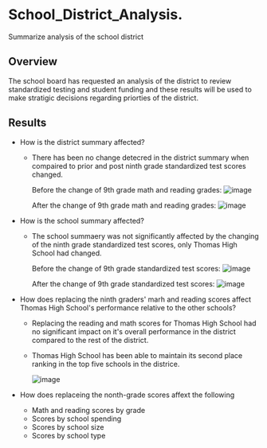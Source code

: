 # School_District_Analysis.

Summarize analysis of the school district

## Overview

The school board has requested an analysis of the district to review standardized testing and student funding and these results will be used to make stratigic decisions regarding priorties of the district.

## Results

* How is the district summary affected?
  * There has been no change detecred in the district summary when compaired to prior and post ninth grade standardized test scores changed.
  
      Before the change of 9th grade math and reading grades:
      ![image](https://user-images.githubusercontent.com/93869894/145703241-760a7f97-a839-4f2a-aa36-f9559bcd0587.png)

      After the change of 9th grade math and reading grades:
      ![image](https://user-images.githubusercontent.com/93869894/145703323-5615069f-c780-4558-8a84-6083125897a7.png)

* How is the school summary affected?
  * The school summaery was not significantly affected by the changing of the ninth grade standardized test scores, only Thomas High School had changed.
      
      Before the change of 9th grade standardized test scores:
      ![image](https://user-images.githubusercontent.com/93869894/145715278-5c2f751f-64f8-46f0-84b0-44e93c1cf545.png)

      After the change of 9th grade standardized test scores:
      ![image](https://user-images.githubusercontent.com/93869894/145715984-32c0049f-609e-4f38-9145-a48f818792b3.png)


* How does replacing the ninth graders' marh and reading scores affect Thomas High School's performance relative to the other schools?
  * Replacing the reading and math scores for Thomas High School had no significant impact on it's overall performance in the district compared to the rest of the district.
  * Thomas High School has been able to maintain its second place ranking in the top five schools in the districe.
      
      ![image](https://user-images.githubusercontent.com/93869894/145716912-fbb71138-adc1-4259-8df5-6eba8b7ca403.png)

* How does replaceing the nonth-grade scores affext the following
  * Math and reading scores by grade
  * Scores by school spending
  * Scores by school size
  * Scores by school type
